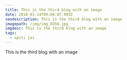 ```yaml
---
title: This is the third blog with an image
date: 2018-01-24T09:04:07.993Z
seodescription: This is the third blog with an image
imagepath: /img/img_0356.jpg
imgdesc: This is the third blog with an image
tags:
  - spiti jai
---
```

This is the third blog with an image
